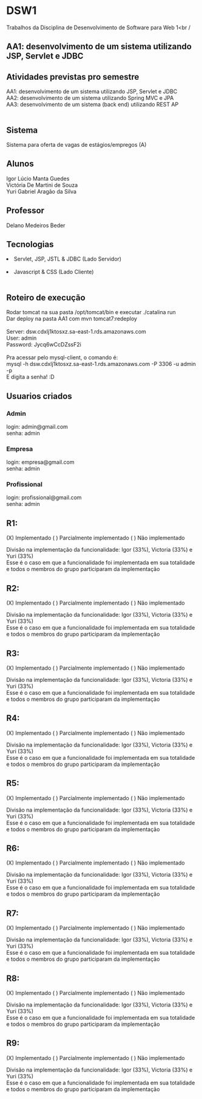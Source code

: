 # DSW1
Trabalhos da Disciplina de Desenvolvimento de Software para Web 1<br /

<h2>AA1: desenvolvimento de um sistema utilizando JSP, Servlet e JDBC</h2>

<h2> Atividades previstas pro semestre </h2>
AA1: desenvolvimento de um sistema utilizando JSP, Servlet e JDBC <br />
AA2: desenvolvimento de um sistema utilizando Spring MVC e JPA <br />
AA3: desenvolvimento de um sistema (back end) utilizando REST AP<br />
<br/>

<h2> Sistema </h2>
Sistema para oferta de vagas de estágios/empregos (A)<br />

<h2>Alunos </h2>
Igor Lúcio Manta Guedes<br />
Victória De Martini de Souza<br />
Yuri Gabriel Aragão da Silva<br />


<h2>Professor</h2>
Delano Medeiros Beder<br />

<h2> Tecnologias </h2>
<li>Servlet, JSP,  JSTL & JDBC (Lado Servidor)</li><br />
<li>Javascript & CSS (Lado Cliente)</li><br />

<h2> Roteiro de execução </h2>
Rodar tomcat na sua pasta /opt/tomcat/bin e executar ./catalina run <br />
Dar deploy na pasta AA1 com mvn tomcat7:redeploy<br /><br />
Server: dsw.cdxlj1ktosxz.sa-east-1.rds.amazonaws.com<br />
User: admin<br />
Password: Jycq6wCcDZssF2i<br /><br/>
Pra acessar pelo mysql-client, o comando é: <br/>mysql -h dsw.cdxlj1ktosxz.sa-east-1.rds.amazonaws.com -P 3306 -u admin -p<br/>
E digita a senha! :D<br/>
<h2>Usuarios criados</h2>
<h3>Admin</h2>
login: admin@gmail.com</br>
senha: admin </br>
<h3>Empresa</h2>
login: empresa@gmail.com</br>
senha: admin </br>
<h3>Profissional</h2>
login: profissional@gmail.com</br>
senha: admin </br>


<h2>R1:</h2>

(X) Implementado ( ) Parcialmente implementado ( ) Não implementado <br/>

Divisão na implementação da funcionalidade: Igor (33%), Victoria (33%) e Yuri (33%) <br/>
Esse é o caso em que a funcionalidade foi implementada em sua totalidade e todos o membros do grupo participaram da implementação <br/>

<h2>R2:</h2>

(X) Implementado ( ) Parcialmente implementado ( ) Não implementado <br/>

Divisão na implementação da funcionalidade: Igor (33%), Victoria (33%) e Yuri (33%) <br/>
Esse é o caso em que a funcionalidade foi implementada em sua totalidade e todos o membros do grupo participaram da implementação <br/>

<h2>R3:</h2>

(X) Implementado ( ) Parcialmente implementado ( ) Não implementado <br/>

Divisão na implementação da funcionalidade: Igor (33%), Victoria (33%) e Yuri (33%) <br/>
Esse é o caso em que a funcionalidade foi implementada em sua totalidade e todos o membros do grupo participaram da implementação <br/>

<h2>R4:</h2>

(X) Implementado ( ) Parcialmente implementado ( ) Não implementado <br/>

Divisão na implementação da funcionalidade: Igor (33%), Victoria (33%) e Yuri (33%) <br/>
Esse é o caso em que a funcionalidade foi implementada em sua totalidade e todos o membros do grupo participaram da implementação <br/>

<h2>R5:</h2>

(X) Implementado ( ) Parcialmente implementado ( ) Não implementado <br/>

Divisão na implementação da funcionalidade: Igor (33%), Victoria (33%) e Yuri (33%) <br/>
Esse é o caso em que a funcionalidade foi implementada em sua totalidade e todos o membros do grupo participaram da implementação <br/>

<h2>R6:</h2>

(X) Implementado ( ) Parcialmente implementado ( ) Não implementado <br/>

Divisão na implementação da funcionalidade: Igor (33%), Victoria (33%) e Yuri (33%) <br/>
Esse é o caso em que a funcionalidade foi implementada em sua totalidade e todos o membros do grupo participaram da implementação <br/>

<h2>R7:</h2>

(X) Implementado ( ) Parcialmente implementado ( ) Não implementado <br/>

Divisão na implementação da funcionalidade: Igor (33%), Victoria (33%) e Yuri (33%) <br/>
Esse é o caso em que a funcionalidade foi implementada em sua totalidade e todos o membros do grupo participaram da implementação <br/>

<h2>R8:</h2>

(X) Implementado ( ) Parcialmente implementado ( ) Não implementado <br/>

Divisão na implementação da funcionalidade: Igor (33%), Victoria (33%) e Yuri (33%) <br/>
Esse é o caso em que a funcionalidade foi implementada em sua totalidade e todos o membros do grupo participaram da implementação <br/>

<h2>R9:</h2>

(X) Implementado ( ) Parcialmente implementado ( ) Não implementado <br/>

Divisão na implementação da funcionalidade: Igor (33%), Victoria (33%) e Yuri (33%) <br/>
Esse é o caso em que a funcionalidade foi implementada em sua totalidade e todos o membros do grupo participaram da implementação <br/>


